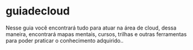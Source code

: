 # guiadecloud
Nesse guia você encontrará tudo para atuar na área de cloud, dessa maneira, encontrará mapas mentais, cursos, trilhas e outras ferramentas para poder praticar o conhecimento adquirido..

